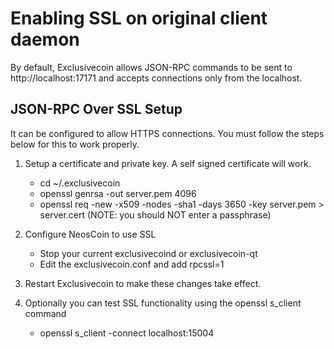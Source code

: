 Enabling SSL on original client daemon
======================================
By default, Exclusivecoin allows JSON-RPC commands to be sent to http://localhost:17171
and accepts connections only from the localhost.

JSON-RPC Over SSL Setup
-----------------------
It can be configured to allow HTTPS connections.  You must follow the steps below
for this to work properly.

1. Setup a certificate and private key.  A self signed certificate will work.
    * cd ~/.exclusivecoin
    * openssl genrsa -out server.pem 4096
    * openssl req -new -x509 -nodes -sha1 -days 3650 -key server.pem > server.cert
    (NOTE: you should NOT enter a passphrase)

2. Configure NeosCoin to use SSL
    * Stop your current exclusivecoind or exclusivecoin-qt
    * Edit the exclusivecoin.conf and add
      rpcssl=1

3. Restart Exclusivecoin to make these changes take effect.

4. Optionally you can test SSL functionality using the openssl s_client command
    * openssl s_client -connect localhost:15004
